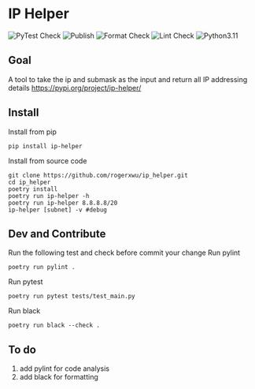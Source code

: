 # IP Helper
![PyTest Check](https://github.com/rogerxwu/ip_helper/actions/workflows/ci.yml/badge.svg)
![Publish](https://github.com/rogerxwu/ip_helper/actions/workflows/cd.yml/badge.svg)
![Format Check](https://github.com/rogerxwu/ip_helper/actions/workflows/format-check.yml/badge.svg)
![Lint Check](https://github.com/rogerxwu/ip_helper/actions/workflows/lint-check.yml/badge.svg)
![Python3.11](https://img.shields.io/badge/language-Python3.11-blue)

## Goal
A tool to take the ip and submask as the input and return all IP addressing details
https://pypi.org/project/ip-helper/

## Install
Install from pip
```
pip install ip-helper
```
Install from source code
```
git clone https://github.com/rogerxwu/ip_helper.git
cd ip_helper
poetry install
poetry run ip-helper -h
poetry run ip-helper 8.8.8.8/20
ip-helper [subnet] -v #debug
```

## Dev and Contribute
Run the following test and check before commit your change
Run pylint
```
poetry run pylint .
```
Run pytest
```
poetry run pytest tests/test_main.py
```
Run black
```
poetry run black --check .
```


## To do
1. add pylint for code analysis
2. add black for formatting
